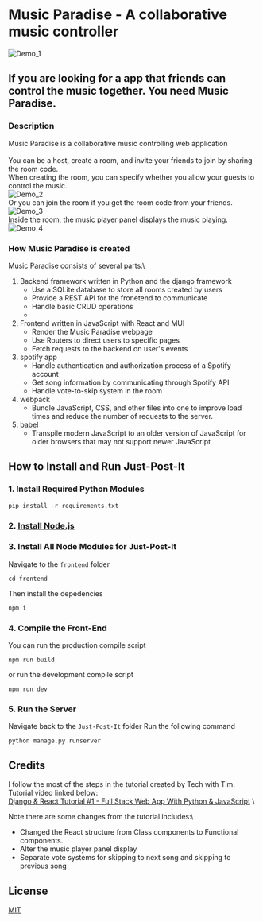 # Music Paradise - A collaborative music controller
![Demo_1](https://user-images.githubusercontent.com/91551415/213913419-723845c8-81d7-4e25-aa84-cd44335bf8b7.PNG)

## If you are looking for a app that friends can control the music together. You need Music Paradise.

### Description
Music Paradise is a collaborative music controlling web application\
\
You can be a host, create a room, and invite your friends to join by sharing the room code.\
When creating the room, you can specify whether you allow your guests to control the music.\
![Demo_2](https://user-images.githubusercontent.com/91551415/213913433-9a8dce4f-6d7a-4e76-8a01-28a3a04c7e8a.PNG) \
Or you can join the room if you get the room code from your friends.\
![Demo_3](https://user-images.githubusercontent.com/91551415/213913450-c7fe9ddf-bf11-40e4-a155-d3a3e5ebf202.PNG) \
Inside the room, the music player panel displays the music playing.\
![Demo_4](https://user-images.githubusercontent.com/91551415/213913464-0c9df414-c806-4316-a36b-b135b180e3ee.PNG)

### How Music Paradise is created
Music Paradise consists of several parts:\
1. Backend framework written in Python and the django framework
	- Use a SQLite database to store all rooms created by users
	- Provide a REST API for the fronetend to communicate
	- Handle basic CRUD operations
	- 
2. Frontend written in JavaScript with React and MUI
	- Render the Music Paradise webpage
	- Use Routers to direct users to specific pages
	- Fetch requests to the backend on user's events
3. spotify app
	- Handle authentication and authorization process of a Spotify account
	- Get song information by communicating through Spotify API
	- Handle vote-to-skip system in the room
4. webpack
	- Bundle JavaScript, CSS, and other files into one to improve load times and reduce the number of requests to the server.
5. babel
	- Transpile modern JavaScript to an older version of JavaScript for older browsers that may not support newer JavaScript

## How to Install and Run Just-Post-It

### 1. Install Required Python Modules

```shell
pip install -r requirements.txt
```
### 2. [Install Node.js](https://nodejs.org/en/)

### 3. Install All Node Modules for Just-Post-It
Navigate to the `frontend` folder
```shell
cd frontend
```
Then install the depedencies
```shell
npm i
```
### 4. Compile the Front-End
You can run the production compile script
```shell
npm run build
```
or run the development compile script
```shell
npm run dev
```
### 5. Run the Server
Navigate back to the `Just-Post-It` folder
Run the following command
```shell
python manage.py runserver
```

## Credits
I follow the most of the steps in the tutorial created by Tech with Tim. Tutorial video linked below:\
[Django & React Tutorial #1 - Full Stack Web App With Python & JavaScript](https://www.youtube.com/watch?v=JD-age0BPVo&list=PLzMcBGfZo4-kCLWnGmK0jUBmGLaJxvi4j&index=2) \

Note there are some changes from the tutorial includes:\
- Changed the React structure from Class components to Functional components.
- Alter the music player panel display
- Separate vote systems for skipping to next song and skipping to previous song
 
## License

[MIT](https://choosealicense.com/licenses/mit/)

[1]: /imgs/Demo_1.png "HomePage"
[2]: /imgs/Demo_2.png "Create Room Page"
[3]: /imgs/Demo_3.png "Join Room Page"
[4]: /imgs/Demo_4.png "Room Page"
  

